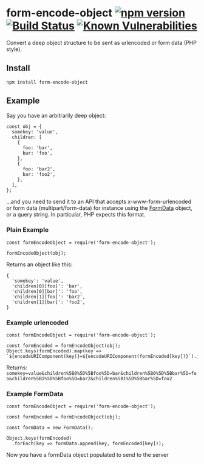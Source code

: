 # form-encode-object [![npm version](https://badge.fury.io/js/form-encode-object.svg)](https://badge.fury.io/js/form-encode-object) [![Build Status](https://travis-ci.org/mifi/form-encode-object.svg?branch=master)](https://travis-ci.org/mifi/form-encode-object) [![Known Vulnerabilities](https://snyk.io/test/github/mifi/form-encode-object/badge.svg)](https://snyk.io/test/github/mifi/form-encode-object)

Convert a deep object structure to be sent as urlencoded or form data (PHP style).



## Install

```
npm install form-encode-object
```

## Example

Say you have an arbitrarily deep object:

```
const obj = {
  somekey: 'value',
  children: [
    {
      foo: 'bar',
      bar: 'foo',
    },
    {
      foo: 'bar2',
      bar: 'foo2',
    },
  ],
};
```

...and you need to send it to an API that accepts x-www-form-urlencoded or form data (multipart/form-data) for instance using the [FormData](https://developer.mozilla.org/en-US/docs/Web/API/FormData) object, or a query string. In particular, PHP expects this format.

### Plain Example
```
const formEncodeObject = require('form-encode-object');

formEncodeObject(obj);
```
Returns an object like this:
```
{
  'somekey': 'value',
  'children[0][foo]': 'bar',
  'children[0][bar]': 'foo',
  'children[1][foo]': 'bar2',
  'children[1][bar]': 'foo2',
}
```

### Example urlencoded
```
const formEncodeObject = require('form-encode-object');

const formEncoded = formEncodeObject(obj);
Object.keys(formEncoded).map(key => `${encodeURIComponent(key)}=${encodeURIComponent(formEncoded[key])}`).join('&');
```
Returns: `somekey=value&children%5B0%5D%5Bfoo%5D=bar&children%5B0%5D%5Bbar%5D=foo&children%5B1%5D%5Bfoo%5D=bar2&children%5B1%5D%5Bbar%5D=foo2`


### Example FormData
```
const formEncodeObject = require('form-encode-object');

const formEncoded = formEncodeObject(obj);

const formData = new FormData();

Object.keys(formEncoded)
  .forEach(key => formData.append(key, formEncoded[key]));
```
Now you have a formData object populated to send to the server
